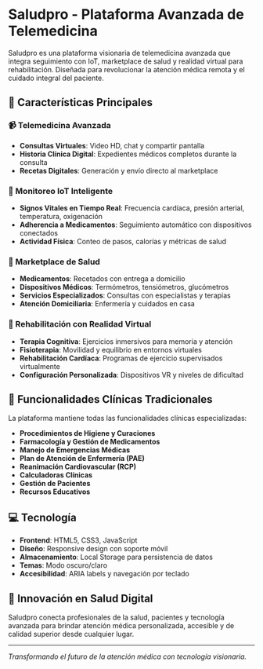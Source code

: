 # Saludpro - Plataforma Avanzada de Telemedicina

Saludpro es una plataforma visionaria de telemedicina avanzada que integra seguimiento con IoT, marketplace de salud y realidad virtual para rehabilitación. Diseñada para revolucionar la atención médica remota y el cuidado integral del paciente.

## 🚀 Características Principales

### 📹 Telemedicina Avanzada
- **Consultas Virtuales**: Video HD, chat y compartir pantalla
- **Historia Clínica Digital**: Expedientes médicos completos durante la consulta
- **Recetas Digitales**: Generación y envío directo al marketplace

### 📡 Monitoreo IoT Inteligente
- **Signos Vitales en Tiempo Real**: Frecuencia cardíaca, presión arterial, temperatura, oxigenación
- **Adherencia a Medicamentos**: Seguimiento automático con dispositivos conectados
- **Actividad Física**: Conteo de pasos, calorías y métricas de salud

### 🛒 Marketplace de Salud
- **Medicamentos**: Recetados con entrega a domicilio
- **Dispositivos Médicos**: Termómetros, tensiómetros, glucómetros
- **Servicios Especializados**: Consultas con especialistas y terapias
- **Atención Domiciliaria**: Enfermería y cuidados en casa

### 🥽 Rehabilitación con Realidad Virtual
- **Terapia Cognitiva**: Ejercicios inmersivos para memoria y atención
- **Fisioterapia**: Movilidad y equilibrio en entornos virtuales
- **Rehabilitación Cardíaca**: Programas de ejercicio supervisados virtualmente
- **Configuración Personalizada**: Dispositivos VR y niveles de dificultad

## 🏥 Funcionalidades Clínicas Tradicionales

La plataforma mantiene todas las funcionalidades clínicas especializadas:

- **Procedimientos de Higiene y Curaciones**
- **Farmacología y Gestión de Medicamentos**
- **Manejo de Emergencias Médicas**
- **Plan de Atención de Enfermería (PAE)**
- **Reanimación Cardiovascular (RCP)**
- **Calculadoras Clínicas**
- **Gestión de Pacientes**
- **Recursos Educativos**

## 💻 Tecnología

- **Frontend**: HTML5, CSS3, JavaScript
- **Diseño**: Responsive design con soporte móvil
- **Almacenamiento**: Local Storage para persistencia de datos
- **Temas**: Modo oscuro/claro
- **Accesibilidad**: ARIA labels y navegación por teclado

## 🌟 Innovación en Salud Digital

Saludpro conecta profesionales de la salud, pacientes y tecnología avanzada para brindar atención médica personalizada, accesible y de calidad superior desde cualquier lugar.

---

*Transformando el futuro de la atención médica con tecnología visionaria.*